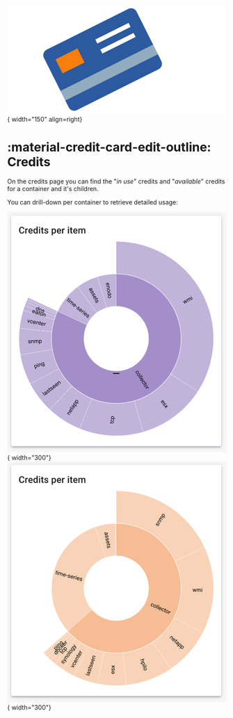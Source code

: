 ![Credits](../images/application_credits.png){ width="150" align=right}

# :material-credit-card-edit-outline: Credits

On the credits page you can find the "*in use*" credits and "*available*" credits for a container and it's children.

You can drill-down per container to retrieve detailed usage:

![application dashboard](../images/application_credits_screenshot_1.png){ width="300"}
![application dashboard](../images/application_credits_screenshot_2.png){ width="300"}